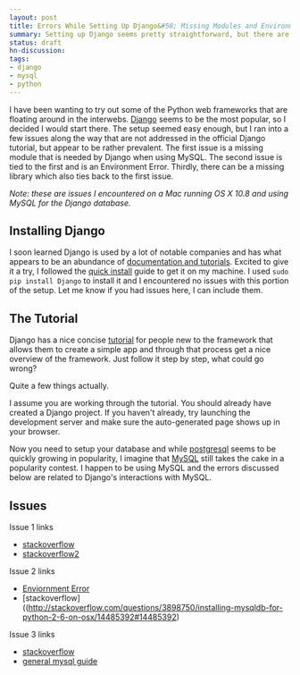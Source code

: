```yaml
---
layout: post
title: Errors While Setting Up Django&#58; Missing Modules and Environment Errors
summary: Setting up Django seems pretty straightforward, but there are a few nasty and common errors that you may run into.
status: draft
hn-discussion:
tags:
- django
- mysql
- python
---
```


I have been wanting to try out some of the Python web frameworks that are
floating around in the interwebs. [Django](https://www.djangoproject.com/)
seems to be the most popular, so I decided I would start there. The setup
seemed easy enough, but I ran into a few issues along the way that are not
addressed in the official Django tutorial, but appear to be rather prevalent.
The first issue is a missing module that is needed by Django when using MySQL.
The second issue is tied to the first and is an Environment Error. Thirdly,
there can be a missing library which also ties back to the first issue.

*Note: these are issues I encountered on a Mac running OS X 10.8 and using
MySQL for the Django database.*

Installing Django
-----------------

I soon learned Django is
used by a lot of notable companies and has what appears to be an abundance
of [documentation and tutorials](https://docs.djangoproject.com/en/1.4/).
Excited to give it a try, I followed the [quick install](https://docs.djangoproject.com/en/1.4/intro/install/)
guide to get it on my machine. I used `sudo pip install Django` to install
it and I encountered no issues with this portion of the setup. Let me know
if you had issues here, I can include them.

The Tutorial
------------

Django has a nice concise [tutorial](https://docs.djangoproject.com/en/1.4/intro/tutorial01/)
for people new to the framework that
allows them to create a simple app and through that process get a nice
overview of the framework. Just follow it step by step, what could go
wrong?

Quite a few things actually.

I assume you are working through the tutorial. You should already have
created a Django project. If you haven't already,
try launching the development server and
make sure the auto-generated page shows up in your browser.

Now you need to setup your database and while
[postgresql](http://www.postgresql.org/) seems to be quickly growing
in popularity, I imagine that [MySQL](http://www.mysql.com/) still
takes the cake in a popularity contest. I happen to be using MySQL
and the errors discussed below are related to Django's interactions
with MySQL.

Issues
------

Issue 1 links

- [stackoverflow](http://stackoverflow.com/questions/454854/no-module-named-mysqldb)
- [stackoverflow2](http://stackoverflow.com/questions/2952187/getting-error-loading-mysqldb-module-no-module-named-mysqldb-have-tried-pre)

Issue 2 links

- [Enviornment Error](http://blog.infoentropy.com/MySQL-python_EnvironmentError_mysql_config_not_found)
- [stackoverflow]((http://stackoverflow.com/questions/3898750/installing-mysqldb-for-python-2-6-on-osx/14485392#14485392)

Issue 3 links

- [stackoverflow](http://stackoverflow.com/questions/6383310/python-mysqldb-library-not-loaded-libmysqlclient-18-dylib)
- [general mysql guide](http://astonj.com/tech/how-to-install-mysql-on-lion-mac-os-x/)
